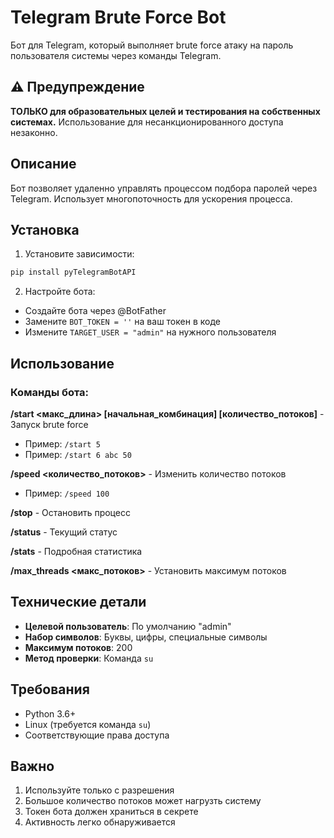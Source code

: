 # Telegram Brute Force Bot

Бот для Telegram, который выполняет brute force атаку на пароль пользователя системы через команды Telegram.

## ⚠️ Предупреждение

**ТОЛЬКО для образовательных целей и тестирования на собственных системах.** Использование для несанкционированного доступа незаконно.

## Описание

Бот позволяет удаленно управлять процессом подбора паролей через Telegram. Использует многопоточность для ускорения процесса.

## Установка

1. Установите зависимости:
```bash
pip install pyTelegramBotAPI
```
2. Настройте бота:
- Создайте бота через @BotFather
- Замените `BOT_TOKEN = ''` на ваш токен в коде
- Измените `TARGET_USER = "admin"` на нужного пользователя
## Использование

### Команды бота:

**/start <макс_длина> [начальная_комбинация] [количество_потоков]** - Запуск brute force
- Пример: `/start 5`
- Пример: `/start 6 abc 50`

**/speed <количество_потоков>** - Изменить количество потоков
- Пример: `/speed 100`

**/stop** - Остановить процесс

**/status** - Текущий статус

**/stats** - Подробная статистика

**/max_threads <макс_потоков>** - Установить максимум потоков

## Технические детали

- **Целевой пользователь**: По умолчанию "admin"
- **Набор символов**: Буквы, цифры, специальные символы
- **Максимум потоков**: 200
- **Метод проверки**: Команда `su`

## Требования

- Python 3.6+
- Linux (требуется команда `su`)
- Соответствующие права доступа

## Важно

1. Используйте только с разрешения
2. Большое количество потоков может нагрузть систему
3. Токен бота должен храниться в секрете
4. Активность легко обнаруживается
